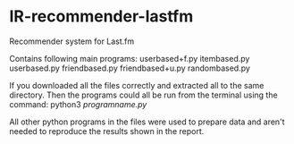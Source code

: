 # IR-recommender-lastfm
Recommender system for Last.fm

Contains following main programs:
userbased+f.py
itembased.py
userbased.py
friendbased.py
friendbased+u.py
randombased.py

If you downloaded all the files correctly and extracted all to the same directory. Then the programs could all be run from the terminal using the command: python3 *programname.py*

All other python programs in the files were used to prepare data and aren't needed to reproduce the results shown in the report.

